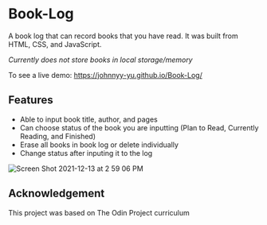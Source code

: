 # Book-Log

A book log that can record books that you have read.  It was built from HTML, CSS, and JavaScript.

*Currently does not store books in local storage/memory*

To see a live demo: https://johnnyy-yu.github.io/Book-Log/

<h2>Features</h2>
  <ul>
    <li>Able to input book title, author, and pages</li>
    <li>Can choose status of the book you are inputting (Plan to Read, Currently Reading, and Finished)</li>
    <li>Erase all books in book log or delete individually</li>
    <li>Change status after inputing it to the log </li>
  </ul>  
  

  ![Screen Shot 2021-12-13 at 2 59 06 PM](https://user-images.githubusercontent.com/93222500/145902975-028bae17-753f-4416-ada6-eb8d244c394e.png)
  

<h2>Acknowledgement</h2>

This project was based on The Odin Project curriculum
